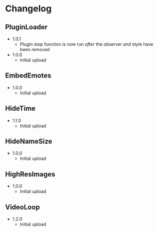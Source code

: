 # Changelog

## PluginLoader
 - 1.0.1
   - Plugin stop function is now run *after* the observer and style have been removed
 - 1.0.0
   - Initial upload

## EmbedEmotes
 - 1.0.0
   - Initial upload

## HideTime
 - 1.1.0
   - Initial upload

## HideNameSize
 - 1.0.0
   - Initial upload

## HighResImages
 - 1.0.0
   - Initial upload

## VideoLoop
 - 1.2.0
   - Initial upload
